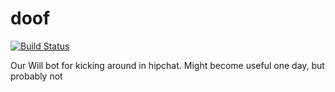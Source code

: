 doof
====
[![Build Status](http://img.shields.io/travis/mitodl/doof.svg?style=flat)](https://travis-ci.org/mitodl/doof)

Our Will bot for kicking around in hipchat.  Might become useful one day, but probably not

